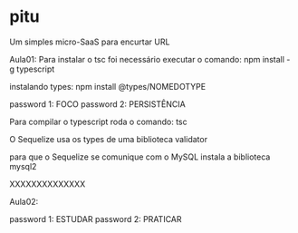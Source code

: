 # pitu
Um simples micro-SaaS para encurtar URL

Aula01:
Para instalar o tsc foi necessário executar o comando:
npm install -g typescript 

instalando types: npm install @types/NOMEDOTYPE

password 1: FOCO
password 2: PERSISTÊNCIA

Para compilar o typescript roda o comando:
tsc

O Sequelize usa os types de uma biblioteca validator

para que o Sequelize se comunique com o MySQL instala a biblioteca mysql2

XXXXXXXXXXXXXX

Aula02:

password 1: ESTUDAR
password 2: PRATICAR




